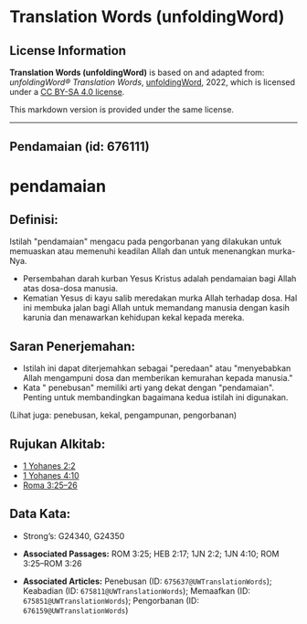 # Translation Words (unfoldingWord)

## License Information

**Translation Words (unfoldingWord)** is based on and adapted from: _unfoldingWord® Translation Words_, [unfoldingWord](https://unfoldingword.org/utw), 2022, which is licensed under a [CC BY-SA 4.0 license](https://creativecommons.org/licenses/by-sa/4.0/legalcode.en).

This markdown version is provided under the same license.



--------------------------------

## Pendamaian (id: 676111)

pendamaian
==========

Definisi:
---------

Istilah "pendamaian" mengacu pada pengorbanan yang dilakukan untuk memuaskan atau memenuhi keadilan Allah dan untuk menenangkan murka\-Nya.

* Persembahan darah kurban Yesus Kristus adalah pendamaian bagi Allah atas dosa\-dosa manusia.
* Kematian Yesus di kayu salib meredakan murka Allah terhadap dosa. Hal ini membuka jalan bagi Allah untuk memandang manusia dengan kasih karunia dan menawarkan kehidupan kekal kepada mereka.

Saran Penerjemahan:
-------------------

* Istilah ini dapat diterjemahkan sebagai "peredaan" atau "menyebabkan Allah mengampuni dosa dan memberikan kemurahan kepada manusia."
* Kata " penebusan" memiliki arti yang dekat dengan "pendamaian". Penting untuk membandingkan bagaimana kedua istilah ini digunakan.

(Lihat juga: penebusan, kekal, pengampunan, pengorbanan)

Rujukan Alkitab:
----------------

* [1 Yohanes 2:2](https://ref.ly/1John0:0)
* [1 Yohanes 4:10](https://ref.ly/1John0:0)
* [Roma 3:25–26](https://ref.ly/Rom3:25-Rom3:26)

Data Kata:
----------

* Strong’s: G24340, G24350

* **Associated Passages:** ROM 3:25; HEB 2:17; 1JN 2:2; 1JN 4:10; ROM 3:25–ROM 3:26
* **Associated Articles:** Penebusan (ID: `675637@UWTranslationWords`); Keabadian (ID: `675811@UWTranslationWords`); Memaafkan (ID: `675851@UWTranslationWords`); Pengorbanan (ID: `676159@UWTranslationWords`)

